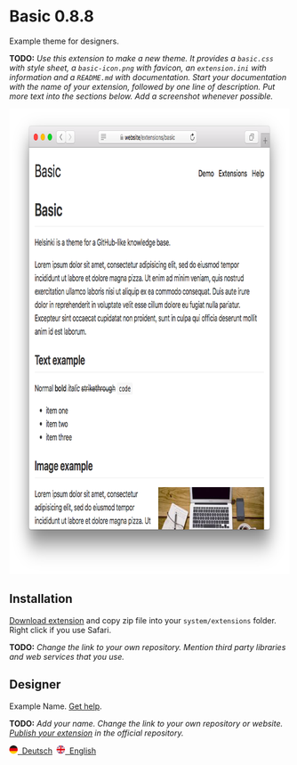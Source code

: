 Basic 0.8.8
===========
Example theme for designers.

**TODO:** *Use this extension to make a new theme. It provides a `basic.css` with style sheet, a `basic-icon.png` with favicon, an `extension.ini` with information and a `README.md` with documentation. Start your documentation with the name of your extension, followed by one line of description. Put more text into the sections below. Add a screenshot whenever possible.* 

<p align="center"><img src="basic-screenshot.png?raw=true" width="795" height="836" alt="Screenshot"></p>

## Installation

[Download extension](https://github.com/schulle4u/yellow-extension-basic/archive/master.zip) and copy zip file into your `system/extensions` folder. Right click if you use Safari.

**TODO:** *Change the link to your own repository. Mention third party libraries and web services that you use.*

## Designer

Example Name. [Get help](https://github.com/schulle4u/yellow-extension-basic/issues).

**TODO:** *Add your name. Change the link to your own repository or website. [Publish your extension](https://github.com/datenstrom/yellow-extensions/tree/master/features/release) in the official repository.*

<p>
<a href="README-de.md"><img src="https://raw.githubusercontent.com/datenstrom/yellow-extensions/master/features/help/language-de.png" width="15" height="15" alt="Deutsch">&nbsp; Deutsch</a>&nbsp;
<a href="README.md"><img src="https://raw.githubusercontent.com/datenstrom/yellow-extensions/master/features/help/language-en.png" width="15" height="15" alt="English">&nbsp; English</a>&nbsp;
</p>

